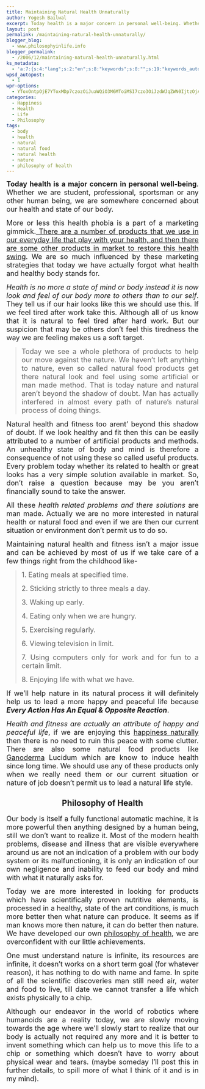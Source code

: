 ```yaml
---
title: Maintaining Natural Health Unnaturally
author: Yogesh Bailwal
excerpt: Today health is a major concern in personal well-being. Whether we are student, professional, sportsman or any other human being, we are somewhere concerned about our health and state of our body.
layout: post
permalink: /maintaining-natural-health-unnaturally/
blogger_blog:
  - www.philosophyinlife.info
blogger_permalink:
  - /2006/12/maintaining-natural-health-unnaturally.html
ks_metadata:
  - 'a:7:{s:4:"lang";s:2:"en";s:8:"keywords";s:0:"";s:19:"keywords_autoupdate";s:1:"0";s:11:"description";s:0:"";s:22:"description_autoupdate";s:1:"0";s:5:"title";s:0:"";s:6:"robots";s:12:"index,follow";}'
wpsd_autopost:
  - 1
wpr-options:
  - YToxOntpOjE7YToxMDp7czozOiJuaWQiO3M6MToiMSI7czo3OiJzdWJqZWN0IjtzOjA6IiI7czo4OiJ0ZXh0Ym9keSI7czowOiIiO3M6ODoiaHRtbGJvZHkiO3M6MDoiIjtzOjc6ImRpc2FibGUiO2k6MDtzOjE1OiJub2N1c3RvbWl6YXRpb24iO2k6MTtzOjEyOiJub3Bvc3RzZXJpZXMiO2k6MTtzOjEwOiJodG1sZW5hYmxlIjtpOjE7czoxMjoiYXR0YWNoaW1hZ2VzIjtpOjE7czoyMToic2tpcGFjdGl2ZXN1YnNjcmliZXJzIjtpOjA7fX0=
categories:
  - Happiness
  - Health
  - Life
  - Philosophy
tags:
  - body
  - health
  - natural
  - natural food
  - natural health
  - nature
  - philosophy of health
---
```

<p class="MsoNormal" style="text-align: justify;">
  <span style="font-size: 130%;"><span style="font-weight: bold;">Today health is a major concern in personal well-being</span>.</span><span style="font-size: 130%;"> </span><span style="font-size: 130%;">Whether we are student, professional, sportsman or any other human being, we are somewhere concerned about our health and state of our body.</span>
</p>

<p class="MsoNormal" style="text-align: justify;">
  <span style="font-size: 130%;">More or less this health phobia is a part of a marketing gimmick.</span><span style="text-decoration: underline;"><span style="font-size: 130%;"> </span></span><span style="font-size: 130%;"><span style="text-decoration: underline;">There are a number of products that we use in our everyday life that play with your health, and then there are some other products in market to restore this health swing</span>. We are so much influenced by these marketing strategies that today we have actually forgot what health and healthy body stands for.</span>
</p>

<p class="MsoNormal" style="text-align: justify;">
  <span style="font-size: 130%;"><em>Health is no more a state of mind or body instead it is now look and feel of our body more to others than to our self</em>. They tell us if our hair looks like this we should use this. If we feel tired after work take this.</span><span style="font-size: 130%;"> </span><span style="font-size: 130%;">Although all of us know that it is natural to feel tired after hard work. But our suspicion that may be others don&#8217;t feel this tiredness the way we are feeling makes us a soft target.</span>
</p>

> <p class="MsoNormal" style="text-align: justify;">
>   <span style="font-size: 130%;">Today we see a whole plethora of products to help our move against the nature. We haven&#8217;t left anything to nature, even so called natural food products get there natural look and feel using some artificial or man made method. That is today nature and natural aren&#8217;t beyond the shadow of doubt. Man has actually interfered in almost every path of nature&#8217;s natural process of doing things.</span>
> </p>

<p class="MsoNormal" style="text-align: justify;">
  <span style="font-size: 130%;">Natural health and fitness too arent&#8217; beyond this shadow of doubt.</span><span style="font-size: 130%;"> </span><span style="font-size: 130%;">If we look healthy and fit then this can be easily attributed to a number of artificial products and methods.</span><span style="font-size: 130%;"> </span><span style="font-size: 130%;">An unhealthy state of body and mind is therefore a consequence of not using these so called useful products. Every problem today whether its related to health or great looks has a very simple solution available in market. So, don&#8217;t raise a question because may be you aren&#8217;t financially sound to take the answer.</span>
</p>

<p class="MsoNormal" style="text-align: justify;">
  <span style="font-size: 130%;">All these </span><span style="font-style: italic; font-size: 130%;">health related problems and there solutions</span><span style="font-size: 130%;"> are man made.</span><span style="font-size: 130%;"> </span><span style="font-size: 130%;">Actually we are no more interested in natural health or natural food and even if we are then our current situation or environment don&#8217;t permit us to do so.</span>
</p>

<p class="MsoNormal" style="text-align: justify;">
  <span style="font-size: 130%;">Maintaining natural health and fitness isn&#8217;t a major issue and can be achieved by most of us if we take care of a few things right from the childhood like-</span>
</p>

> <p class="MsoNormal" style="text-align: justify;">
>   <span style="font-size: 130%;">1.</span><span style="font-size: 130%;"> </span><span style="font-size: 130%;">Eating meals at specified time.</span>
> </p>
> 
> <p class="MsoNormal" style="text-align: justify;">
>   <span style="font-size: 130%;">2. </span><span style="font-size: 130%;"> </span><span style="font-size: 130%;">Sticking strictly to three meals a day.</span>
> </p>
> 
> <p class="MsoNormal" style="text-align: justify;">
>   <span style="font-size: 130%;">3. </span><span style="font-size: 130%;"> </span><span style="font-size: 130%;">Waking up early.</span>
> </p>
> 
> <p class="MsoNormal" style="text-align: justify;">
>   <span style="font-size: 130%;">4. </span><span style="font-size: 130%;"> </span><span style="font-size: 130%;">Eating only when we are hungry.</span>
> </p>
> 
> <p class="MsoNormal" style="text-align: justify;">
>   <span style="font-size: 130%;">5. </span><span style="font-size: 130%;"> </span><span style="font-size: 130%;">Exercising regularly.</span>
> </p>
> 
> <p class="MsoNormal" style="text-align: justify;">
>   <span style="font-size: 130%;">6.</span><span style="font-size: 130%;"> </span><span style="font-size: 130%;">Viewing television in limit.</span>
> </p>
> 
> <p class="MsoNormal" style="text-align: justify;">
>   <span style="font-size: 130%;">7.</span><span style="font-size: 130%;"> </span><span style="font-size: 130%;">Using computers only for work and for fun to a certain limit.</span>
> </p>
> 
> <p class="MsoNormal" style="text-align: justify;">
>   <span style="font-size: 130%;">8.</span><span style="font-size: 130%;"> </span><span style="font-size: 130%;">Enjoying life with what we have.</span>
> </p>

<p class="MsoNormal" style="text-align: justify;">
  <span style="font-size: 130%;"> </span>
</p>

<p class="MsoNormal" style="text-align: justify;">
  <span style="font-size: 130%;">If we&#8217;ll help nature in its natural process it will definitely help us to lead a more happy and peaceful life because <strong><em>Every Action Has An Equal & Opposite Reaction</em></strong>.</span>
</p>

<p class="MsoNormal" style="text-align: justify;">
  <span style="font-size: 130%;"><em>Health and fitness are actually an attribute of happy and peaceful life</em>, if we are enjoying this <a href="http://www.philosophyinlife.info/30/philosophy-of-happiness-2.htm" target="_self">happiness naturally</a> then there is no need to ruin this peace with some clutter.</span><span style="font-size: 130%;"> </span><span style="font-size: 130%;">There are also some natural food products like <a href="http://www.healthyganoderma.com/natural-health-care/129/health-benefits-of-ganoderma-mushrooms.htm" target="_blank">Ganoderma</a> Lucidum which are know to induce health since long time. We should use any of these products only when we really need them or our current situation or nature of job doesn&#8217;t permit us to lead a natural life style.</span>
</p>

<h2 style="text-align: center;">
  Philosophy of Health
</h2>

<p class="MsoNormal" style="text-align: justify;">
  <span style="font-size: 130%;">Our body is itself a fully functional automatic machine, it is more powerful then anything designed by a human being, still we don&#8217;t want to realize it. Most of the modern health problems, disease and illness that are visible everywhere around us are not an indication of a problem with our body system or its malfunctioning, it is only an indication of our own negligence and inability to feed our body and mind with what it naturally asks for.</span>
</p>

<p class="MsoNormal" style="text-align: justify;">
  <span style="font-size: 130%;">Today we are more interested in looking for products which have scientifically proven nutritive elements, is processed in a healthy, state of the art conditions, is much more better then what nature can produce. It seems as if man knows more then nature, it can do better then nature. We have developed our own <a title="Maintaining Natural Health Unnaturally" href="http://www.philosophyinlife.info/8/maintaining-natural-health-unnaturally.htm" target="_blank">philosophy of health</a>, we are overconfident with our little achievements.<br /> </span>
</p>

<p class="MsoNormal" style="text-align: justify;">
  <span style="font-size: 130%;">One must understand nature is infinite, its resources are infinite, it doesn&#8217;t works on a short term goal (for whatever reason), it has nothing to do with name and fame. In spite of all the scientific discoveries man still need air, water and food to live, till date we cannot transfer a life which exists physically to a chip.</span>
</p>

<p class="MsoNormal" style="text-align: justify;">
  <span style="font-size: 130%;">Although our endeavor in the world of robotics where humanoids are a reality today, we are slowly moving towards the age where we&#8217;ll slowly start to realize that our body is actually not required any more and it is better to invent something which can help us to move this life to a chip or something which doesn&#8217;t have to worry about physical wear and tears. (maybe someday I&#8217;ll post this in further details, to spill more of what I think of it and is in my mind).<br /> </span>
</p>

<p class="MsoNormal" style="text-align: justify;">
  <span style="font-size: 130%;"><br /> </span>
</p>
